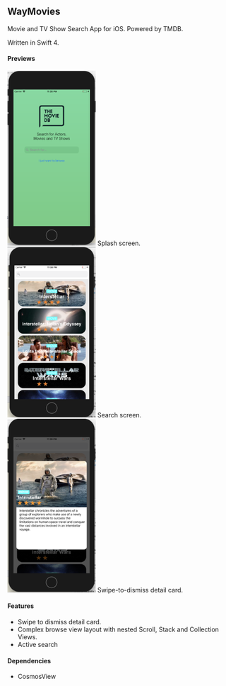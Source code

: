 ## WayMovies

Movie and TV Show Search App for iOS. Powered by TMDB.

Written in Swift 4.

#### Previews

<img src="img/intro.png" alt="drawing" width="200px"/>
Splash screen.
<img src="img/search.png" alt="drawing" width="200px"/>
Search screen.
<img src="img/detail.png" alt="drawing" width="200px"/>
Swipe-to-dismiss detail card.

#### Features

+ Swipe to dismiss detail card.
+ Complex browse view layout with nested Scroll, Stack and Collection Views.
+ Active search

#### Dependencies

+ CosmosView
